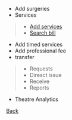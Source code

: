 * Add surgeries
* Services 
> * [Add services](https://github.com/hmislk/hmis/wiki/Theatre-Services)
> * [Search bill](https://github.com/hmislk/hmis/wiki/Theatre-Services)
* Add timed services
* Add professional fee
* transfer
> * Requests
> * Diresct issue
> * Receive
> * Reports
* Theatre Analytics






[Back ](https://github.com/hmislk/hmis/wiki/User-Manual)
